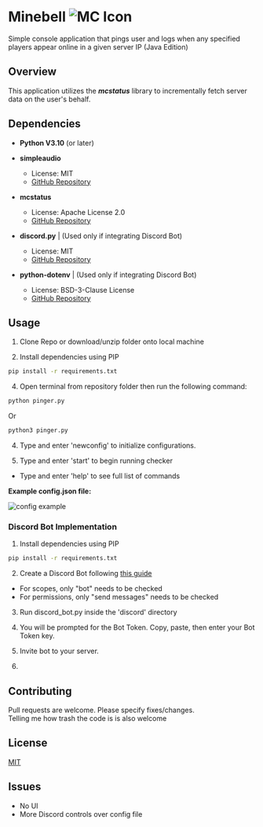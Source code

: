 # Minebell   ![MC Icon](https://iili.io/6Jdw5g.png)
 
Simple console application that pings user and logs when any specified players appear online in a given server IP (Java Edition)

## Overview
This application utilizes the ***mcstatus*** library to incrementally fetch server data on the user's behalf.

## Dependencies

- **Python V3.10** (or later)


- **simpleaudio**
  - License: MIT
  - [GitHub Repository](https://github.com/hamiltron/py-simple-audio)

- **mcstatus**
  - License: Apache License 2.0
  - [GitHub Repository](https://github.com/py-mine/mcstatus)

- **discord.py** | (Used only if integrating Discord Bot)
  - License: MIT
  - [GitHub Repository](https://github.com/Rapptz/discord.py)

- **python-dotenv** | (Used only if integrating Discord Bot)
  - License: BSD-3-Clause License
  - [GitHub Repository](https://github.com/theskumar/python-dotenv)





## Usage
1. Clone Repo or download/unzip folder onto local machine

2. Install dependencies using PIP

```bash
pip install -r requirements.txt
```

4. Open terminal from repository folder then run the following command:
```bash
python pinger.py
```
Or

```bash
python3 pinger.py
```
4. Type and enter 'newconfig' to initialize configurations.

5. Type and enter 'start' to begin running checker

- Type and enter 'help' to see full list of commands

**Example config.json file:**


 ![config example](https://i.ibb.co/B3pD02q/Screenshot-2023-09-02-113850.png)


### Discord Bot Implementation

1. Install dependencies using PIP
```bash
pip install -r requirements.txt
```
2. Create a Discord Bot following [this guide](https://discordpy.readthedocs.io/en/stable/discord.html)
- For scopes, only "bot" needs to be checked
- For permissions, only "send messages" needs to be checked

3. Run discord_bot.py inside the 'discord' directory

4. You will be prompted for the Bot Token. Copy, paste, then enter your Bot Token key.
5. Invite bot to your server.
6. 

## Contributing
Pull requests are welcome. Please specify fixes/changes.  
Telling me how trash the code is is also welcome


## License
[MIT](https://choosealicense.com/licenses/mit/)


## Issues
- No UI
- More Discord controls over config file
